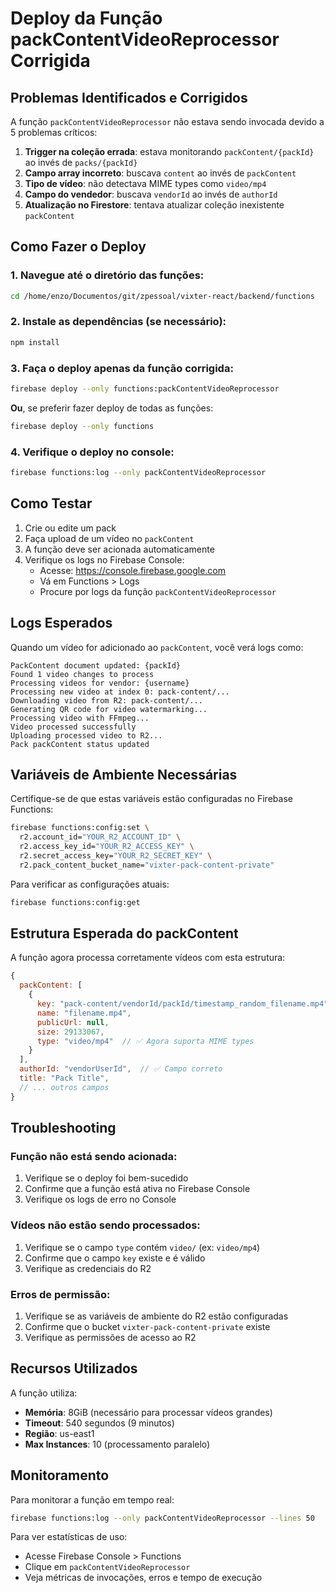 # Deploy da Função packContentVideoReprocessor Corrigida

## Problemas Identificados e Corrigidos

A função `packContentVideoReprocessor` não estava sendo invocada devido a 5 problemas críticos:

1. **Trigger na coleção errada**: estava monitorando `packContent/{packId}` ao invés de `packs/{packId}`
2. **Campo array incorreto**: buscava `content` ao invés de `packContent`
3. **Tipo de vídeo**: não detectava MIME types como `video/mp4`
4. **Campo do vendedor**: buscava `vendorId` ao invés de `authorId`
5. **Atualização no Firestore**: tentava atualizar coleção inexistente `packContent`

## Como Fazer o Deploy

### 1. Navegue até o diretório das funções:
```bash
cd /home/enzo/Documentos/git/zpessoal/vixter-react/backend/functions
```

### 2. Instale as dependências (se necessário):
```bash
npm install
```

### 3. Faça o deploy apenas da função corrigida:
```bash
firebase deploy --only functions:packContentVideoReprocessor
```

**Ou**, se preferir fazer deploy de todas as funções:
```bash
firebase deploy --only functions
```

### 4. Verifique o deploy no console:
```bash
firebase functions:log --only packContentVideoReprocessor
```

## Como Testar

1. Crie ou edite um pack
2. Faça upload de um vídeo no `packContent`
3. A função deve ser acionada automaticamente
4. Verifique os logs no Firebase Console:
   - Acesse: https://console.firebase.google.com
   - Vá em Functions > Logs
   - Procure por logs da função `packContentVideoReprocessor`

## Logs Esperados

Quando um vídeo for adicionado ao `packContent`, você verá logs como:

```
PackContent document updated: {packId}
Found 1 video changes to process
Processing videos for vendor: {username}
Processing new video at index 0: pack-content/...
Downloading video from R2: pack-content/...
Generating QR code for video watermarking...
Processing video with FFmpeg...
Video processed successfully
Uploading processed video to R2...
Pack packContent status updated
```

## Variáveis de Ambiente Necessárias

Certifique-se de que estas variáveis estão configuradas no Firebase Functions:

```bash
firebase functions:config:set \
  r2.account_id="YOUR_R2_ACCOUNT_ID" \
  r2.access_key_id="YOUR_R2_ACCESS_KEY" \
  r2.secret_access_key="YOUR_R2_SECRET_KEY" \
  r2.pack_content_bucket_name="vixter-pack-content-private"
```

Para verificar as configurações atuais:
```bash
firebase functions:config:get
```

## Estrutura Esperada do packContent

A função agora processa corretamente vídeos com esta estrutura:

```javascript
{
  packContent: [
    {
      key: "pack-content/vendorId/packId/timestamp_random_filename.mp4",
      name: "filename.mp4",
      publicUrl: null,
      size: 29133067,
      type: "video/mp4"  // ✅ Agora suporta MIME types
    }
  ],
  authorId: "vendorUserId",  // ✅ Campo correto
  title: "Pack Title",
  // ... outros campos
}
```

## Troubleshooting

### Função não está sendo acionada:
1. Verifique se o deploy foi bem-sucedido
2. Confirme que a função está ativa no Firebase Console
3. Verifique os logs de erro no Console

### Vídeos não estão sendo processados:
1. Verifique se o campo `type` contém `video/` (ex: `video/mp4`)
2. Confirme que o campo `key` existe e é válido
3. Verifique as credenciais do R2

### Erros de permissão:
1. Verifique se as variáveis de ambiente do R2 estão configuradas
2. Confirme que o bucket `vixter-pack-content-private` existe
3. Verifique as permissões de acesso ao R2

## Recursos Utilizados

A função utiliza:
- **Memória**: 8GiB (necessário para processar vídeos grandes)
- **Timeout**: 540 segundos (9 minutos)
- **Região**: us-east1
- **Max Instances**: 10 (processamento paralelo)

## Monitoramento

Para monitorar a função em tempo real:
```bash
firebase functions:log --only packContentVideoReprocessor --lines 50
```

Para ver estatísticas de uso:
- Acesse Firebase Console > Functions
- Clique em `packContentVideoReprocessor`
- Veja métricas de invocações, erros e tempo de execução

